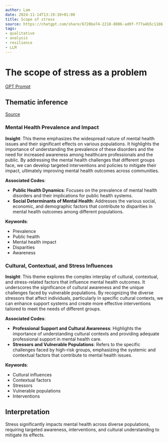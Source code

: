 ```yaml
---
author: Lam
date: 2024-11-14T13:19:10+01:00
title: Scope of stress
source: https://chatgpt.com/share/6720be74-2218-8006-ad0f-f77a4b5c1186
tags:
- qualitative
- analysis
- resilience
- LLM
---
```


# The scope of stress as a problem

[GPT Prompt](Projects/prompt-for-GPT-based-thematic-analysis.md)

## Thematic inference

[Source](https://chatgpt.com/share/6720be74-2218-8006-ad0f-f77a4b5c1186)

### Mental Health Prevalence and Impact

**Insight**: This theme emphasizes the widespread nature of mental health issues and their significant effects on various populations. It highlights the importance of understanding the prevalence of these disorders and the need for increased awareness among healthcare professionals and the public. By addressing the mental health challenges that different groups face, we can develop targeted interventions and policies to mitigate their impact, ultimately improving mental health outcomes across communities.

**Associated Codes**:

- **Public Health Dynamics**: Focuses on the prevalence of mental health disorders and their implications for public health systems.
- **Social Determinants of Mental Health**: Addresses the various social, economic, and demographic factors that contribute to disparities in mental health outcomes among different populations.

**Keywords**:

- Prevalence
- Public health
- Mental health impact
- Disparities
- Awareness

### Cultural, Contextual, and Stress Influences

**Insight**: This theme explores the complex interplay of cultural, contextual, and stress-related factors that influence mental health outcomes. It underscores the significance of cultural awareness and the unique challenges faced by vulnerable populations. By recognizing the diverse stressors that affect individuals, particularly in specific cultural contexts, we can enhance support systems and create more effective interventions tailored to meet the needs of different groups.

**Associated Codes**:

- **Professional Support and Cultural Awareness**: Highlights the importance of understanding cultural contexts and providing adequate professional support in mental health care.
- **Stressors and Vulnerable Populations**: Refers to the specific challenges faced by high-risk groups, emphasizing the systemic and contextual factors that contribute to mental health issues.
  
**Keywords**:

- Cultural influences
- Contextual factors
- Stressors
- Vulnerable populations
- Interventions

## Interpretation

Stress significantly impacts mental health across diverse populations, requiring targeted awareness, interventions, and cultural understanding to mitigate its effects.

